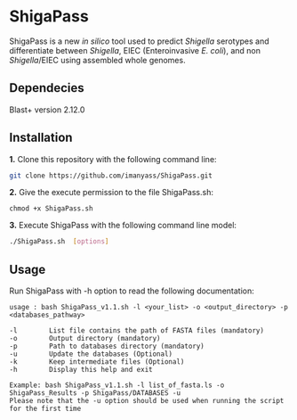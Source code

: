 # ShigaPass 

ShigaPass is a new *in silico* tool used to predict *Shigella* serotypes and differentiate between *Shigella*, EIEC (Enteroinvasive *E. coli*), and non *Shigella*/EIEC using assembled whole genomes.

## Dependecies
Blast+ version 2.12.0
## Installation
**1.** Clone this repository with the following command line:
```sh
git clone https://github.com/imanyass/ShigaPass.git
```
**2.** Give the execute permission to the file ShigaPass.sh:
```
chmod +x ShigaPass.sh
```
**3.** Execute ShigaPass  with the following command line model:
```sh
./ShigaPass.sh  [options]
```
## Usage 
Run ShigaPass with -h option to read the following documentation:
````
usage : bash ShigaPass_v1.1.sh -l <your_list> -o <output_directory> -p <databases_pathway>

-l        List file contains the path of FASTA files (mandatory)
-o        Output directory (mandatory)
-p        Path to databases directory (mandatory)
-u        Update the databases (Optional)
-k        Keep intermediate files (Optional)
-h        Display this help and exit

Example: bash ShigaPass_v1.1.sh -l list_of_fasta.ls -o ShigaPass_Results -p ShigaPass/DATABASES -u
Please note that the -u option should be used when running the script for the first time
````
